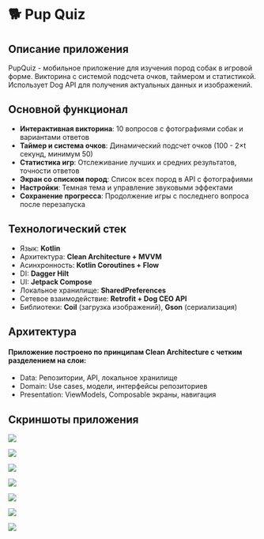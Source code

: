 # 🐕 Pup Quiz

## Описание приложения
PupQuiz - мобильное приложение для изучения пород собак в игровой форме. Викторина с системой подсчета очков, таймером и статистикой. Использует Dog API для получения актуальных данных и изображений.

## Основной функционал
- **Интерактивная викторина**: 10 вопросов с фотографиями собак и вариантами ответов
- **Таймер и система очков**: Динамический подсчет очков (100 - 2×t секунд, минимум 50)
- **Статистика игр**: Отслеживание лучших и средних результатов, точности ответов
- **Экран со списком пород**: Список всех пород в API с фотографиями
- **Настройки**: Темная тема и управление звуковыми эффектами
- **Сохранение прогресса**: Продолжение игры с последнего вопроса после перезапуска

## Технологический стек
- Язык: **Kotlin**
- Архитектура: **Clean Architecture + MVVM**
- Асинхронность: **Kotlin Coroutines + Flow**
- DI: **Dagger Hilt**
- UI: **Jetpack Compose**
- Локальное хранилище: **SharedPreferences**
- Сетевое взаимодействие: **Retrofit + Dog CEO API**
- Библиотеки: **Coil** (загрузка изображений), **Gson** (сериализация)

## Архитектура
#### Приложение построено по принципам Clean Architecture с четким разделением на слои:
- Data: Репозитории, API, локальное хранилище
- Domain: Use cases, модели, интерфейсы репозиториев
- Presentation: ViewModels, Composable экраны, навигация

## Скриншоты приложения

![](screenshots/screen1.png)

![](screenshots/screen2.png)

![](screenshots/screen3.png)

![](screenshots/screen4.png)

![](screenshots/screen5.png)

![](screenshots/screen6.png)

![](screenshots/screen7.png)